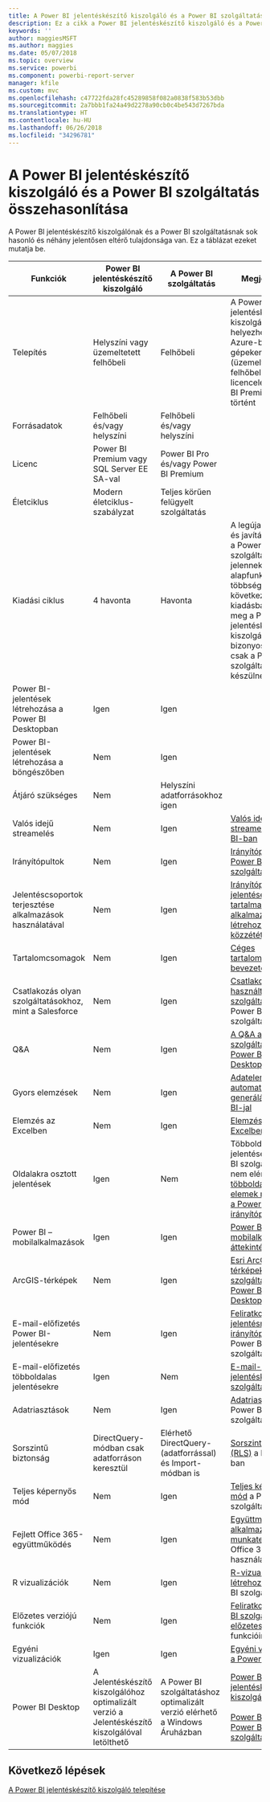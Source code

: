 ```yaml
---
title: A Power BI jelentéskészítő kiszolgáló és a Power BI szolgáltatás összehasonlítása
description: Ez a cikk a Power BI jelentéskészítő kiszolgáló és a Power BI szolgáltatás funkcióit hasonlítja össze.
keywords: ''
author: maggiesMSFT
ms.author: maggies
ms.date: 05/07/2018
ms.topic: overview
ms.service: powerbi
ms.component: powerbi-report-server
manager: kfile
ms.custom: mvc
ms.openlocfilehash: c47722fda28fc45289858f082a0838f583b53dbb
ms.sourcegitcommit: 2a7bbb1fa24a49d2278a90cb0c4be543d7267bda
ms.translationtype: HT
ms.contentlocale: hu-HU
ms.lasthandoff: 06/26/2018
ms.locfileid: "34296781"
---
```

# <a name="comparing-power-bi-report-server-and-the-power-bi-service"></a>A Power BI jelentéskészítő kiszolgáló és a Power BI szolgáltatás összehasonlítása

A Power BI jelentéskészítő kiszolgálónak és a Power BI szolgáltatásnak sok hasonló és néhány jelentősen eltérő tulajdonsága van. Ez a táblázat ezeket mutatja be.

| Funkciók | Power BI jelentéskészítő kiszolgáló | A Power BI szolgáltatás | Megjegyzések
|---------|---------|---------|---------|
| Telepítés | Helyszíni vagy üzemeltetett felhőbeli | Felhőbeli | A Power BI jelentéskészítő kiszolgáló akkor helyezhető üzembe Azure-beli virtuális gépeken (üzemeltetett felhőbeli) ha licencelése a Power BI Premiummal történt
| Forrásadatok | Felhőbeli és/vagy helyszíni | Felhőbeli és/vagy helyszíni |  
| Licenc | Power BI Premium vagy SQL Server EE SA-val | Power BI Pro és/vagy Power BI Premium |  
| Életciklus | Modern életciklus-szabályzat | Teljes körűen felügyelt szolgáltatás |  
| Kiadási ciklus | 4 havonta | Havonta | A legújabb funkciók és javítások először a Power BI szolgáltatáshoz jelennek meg. Az alapfunkciók többsége a következő néhány kiadásban jelenik meg a Power BI jelentéskészítő kiszolgálóhoz; bizonyos funkciók csak a Power BI szolgáltatáshoz készülnek.
| Power BI-jelentések létrehozása a Power BI Desktopban | Igen | Igen |  
| Power BI-jelentések létrehozása a böngészőben | Nem | Igen |  
| Átjáró szükséges | Nem | Helyszíni adatforrásokhoz igen |  
| Valós idejű streamelés | Nem | Igen | [Valós idejű streamelés a Power BI-ban](../service-real-time-streaming.md)
| Irányítópultok | Nem | Igen | [Irányítópultok a Power BI szolgáltatásban](../service-dashboards.md) 
| Jelentéscsoportok terjesztése alkalmazások használatával | Nem | Igen | [Irányítópultokat és jelentéseket tartalmazó alkalmazások létrehozása és közzététele](../service-create-distribute-apps.md) 
| Tartalomcsomagok | Nem | Igen | [Céges tartalomcsomagok: bevezetés](../service-organizational-content-pack-introduction.md) 
| Csatlakozás olyan szolgáltatásokhoz, mint a Salesforce | Nem | Igen | [Csatlakozás a használt szolgáltatásokhoz](../service-connect-to-services.md) a Power BI szolgáltatással
| Q&A | Nem | Igen | [A Q&A a Power BI szolgáltatásban és a Power BI Desktopban](../power-bi-q-and-a.md) 
| Gyors elemzések | Nem | Igen | [Adatelemzések automatikus generálása a Power BI-jal](../service-insights.md) 
| Elemzés az Excelben | Nem | Igen | [Elemzés az Excelben](../service-analyze-in-excel.md) 
| Oldalakra osztott jelentések | Igen | Nem | Többoldalas jelentések a Power BI szolgáltatásban nem elérhetők, de [többoldalasjelentés-elemek rögzíthetők a Power BI irányítópultokon](https://docs.microsoft.com/sql/reporting-services/pin-reporting-services-items-to-power-bi-dashboards)
| Power BI – mobilalkalmazások | Igen | Igen | [Power BI-mobilalkalmazások áttekintése](../mobile-apps-for-mobile-devices.md) 
| ArcGIS-térképek | Nem | Igen | [Esri ArcGIS-térképek a Power BI szolgáltatásban és a Power BI Desktopban](../power-bi-visualization-arcgis.md)
| E-mail-előfizetés Power BI-jelentésekre | Nem | Igen | [Feliratkozás jelentésre vagy irányítópultra](../service-report-subscribe.md) a Power BI szolgáltatásban 
| E-mail-előfizetés többoldalas jelentésekre | Igen | Nem | [E-mail-kézbesítés a jelentéskészítő szolgáltatásban](https://docs.microsoft.com/sql/reporting-services/subscriptions/e-mail-delivery-in-reporting-services)  
| Adatriasztások | Nem | Igen | [Adatriasztások](../service-set-data-alerts.md) a Power BI szolgáltatásban
| Sorszintű biztonság | DirectQuery-módban csak adatforráson keresztül | Elérhető DirectQuery- (adatforrással) és Import-módban is | [Sorszintű biztonság (RLS)](../service-admin-rls.md) a Power BI-ban 
| Teljes képernyős mód | Nem | Igen | [Teljes képernyős mód](../service-fullscreen-mode.md) a Power BI szolgáltatásban 
| Fejlett Office 365-együttműködés | Nem | Igen | [Együttműködés egy alkalmazás-munkaterületen](../service-collaborate-power-bi-workspace.md) az Office 365 használatával 
| R vizualizációk | Nem | Igen | [R-vizualizációk létrehozása](../service-r-visuals.md) a Power BI szolgáltatásban  
| Előzetes verziójú funkciók | Nem | Igen | [Feliratkozás a Power BI szolgáltatás előzetes verziójú](../service-preview-features.md) funkcióira 
| Egyéni vizualizációk | Igen | Igen | [Egyéni vizualizációk a Power BI-ban](../power-bi-custom-visuals.md) 
| Power BI Desktop | A Jelentéskészítő kiszolgálóhoz optimalizált verzió a Jelentéskészítő kiszolgálóval letölthető | A Power BI szolgáltatáshoz optimalizált verzió elérhető a Windows Áruházban | [Power BI Desktop a jelentéskészítő kiszolgálóhoz](https://powerbi.microsoft.com/report-server/) <br><br> [Power BI Desktop a Power BI szolgáltatáshoz](http://aka.ms/pbidesktopstore)

## <a name="next-steps"></a>Következő lépések
[A Power BI jelentéskészítő kiszolgáló telepítése](install-report-server.md)  



